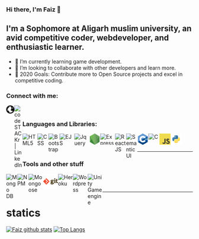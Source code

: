 ### Hi there, I'm Faiz 👋

## I'm a Sophomore at Aligarh muslim university, an avid competitive coder, webdeveloper, and enthusiastic learner.

- 🌱 I’m currently learning game development.
- 👯 I’m looking to collaborate with other developers and learn more.
- 🥅 2020 Goals: Contribute more to Open Source projects and excel in competitive coding.


### Connect with me:

[<img align="left" alt="codeSTACKr.com" width="22px" src="https://raw.githubusercontent.com/iconic/open-iconic/master/svg/globe.svg" />][website]
[<img align="left" alt="codeSTACKr | LinkedIn" width="22px" src="https://cdn.jsdelivr.net/npm/simple-icons@v3/icons/linkedin.svg" />][linkedin]


<br />

### Languages and Libraries:

<img align="left" alt="HTML5" width="40px" src="https://raw.githubusercontent.com/tkswann2/tech-logos/master/html5.png" />
<img align="left" alt="CSS" width="30px" src="https://raw.githubusercontent.com/tkswann2/tech-logos/master/css3.png" />
<img align="left" alt="Bootstrap" width="30px" src="https://raw.githubusercontent.com/tkswann2/tech-logos/master/bootstrap.png" />
<img align="left" alt="EJS" width="40px" src="https://raw.githubusercontent.com/tkswann2/tech-logos/master/ejs.png" />
<img align="left" alt="Jquery" width="40px" src="https://raw.githubusercontent.com/tkswann2/tech-logos/master/jquery.png" />
<img align="left" alt="Node JS" width="30px" src="https://raw.githubusercontent.com/github/explore/master/topics/nodejs/nodejs.png" />
<img align="left" alt="Express JS" width="40px" height="30px"src="https://raw.githubusercontent.com/tkswann2/tech-logos/master/express.png" />
<img align="left" alt="React JS" width="30px" src="https://raw.githubusercontent.com/tkswann2/tech-logos/master/react.png" />
<img align="left" alt="Semantic UI" width="30px" src="http://semantic-ui.com/images/logo.png" />
<img align="left" alt="Cpp" width="30px" src="https://raw.githubusercontent.com/github/explore/master/topics/cpp/cpp.png" />
<img align="left" alt="C" width="30px" src="https://github.com/tomchen/stack-icons/blob/master/logos/c.svg" />
<img align="left" alt="JavaScript" width="30px" src="https://raw.githubusercontent.com/github/explore/master/topics/javascript/javascript.png" />
<img align="left" alt="Python" width="30px" src="https://raw.githubusercontent.com/github/explore/master/topics/python/python.png" />
<br />
<br />
<hr />


### Tools and other stuff
<img align="left" alt="Mongo DB" width="30px" src="https://img.icons8.com/color/48/000000/mongodb.png" />
<img align="left" alt="NPM" width="30px" src="https://github.com/tomchen/stack-icons/blob/master/logos/npm.svg" />
<img align="left" alt="Moongoose" width="40px" src="https://raw.githubusercontent.com/tkswann2/tech-logos/master/mongoose.png" />
<img align="left" alt="Git" width="40px" src="https://raw.githubusercontent.com/github/explore/master/topics/git/git.png" />
<img align="left" alt="Heroku" width="40px" src="https://raw.githubusercontent.com/tkswann2/tech-logos/master/heroku.jpg" />
<img align="left" alt="Wordpress" width="40px" src="https://github.com/tomchen/stack-icons/blob/master/logos/wordpress-icon.svg" />
<img align="left" alt="Unity Game engine" width="40px" src="https://wiki.loopme.cool/images/thumb/3/3d/Unity.png/800px-Unity.png" />
<br />
<br />
<hr />



# statics
[![Faiz github stats](https://github-readme-stats.wasabeef.vercel.app/api?username=zhcet19&show_icons=true&line_height=21&show_icons=true&theme=tokyonight )](https://github.com/anuraghazra/github-readme-stats)
[![Top Langs](https://github-readme-stats.vercel.app/api/top-langs/?username=zhcet19&show_icons=true&layout=compact&theme=tokyonight )](https://github.com/anuraghazra/github-readme-stats)


[website]: https://zhcet19.github.io/
[linkedin]: https://www.linkedin.com/in/faiz-alam-79a845197/
